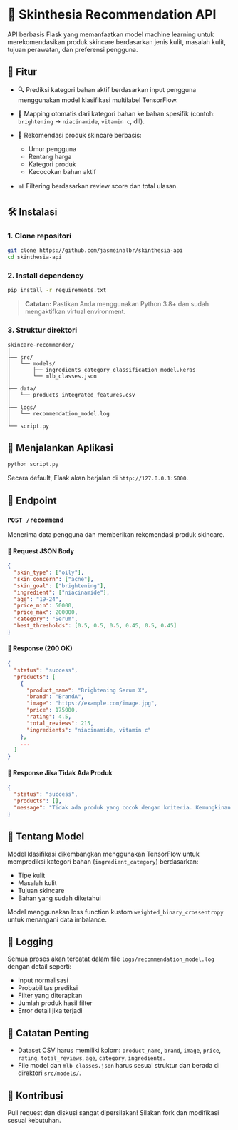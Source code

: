 # 🧴 Skinthesia Recommendation API

API berbasis Flask yang memanfaatkan model machine learning untuk merekomendasikan produk skincare berdasarkan jenis kulit, masalah kulit, tujuan perawatan, dan preferensi pengguna.

## 🚀 Fitur

* 🔍 Prediksi kategori bahan aktif berdasarkan input pengguna menggunakan model klasifikasi multilabel TensorFlow.
* 🧠 Mapping otomatis dari kategori bahan ke bahan spesifik (contoh: `brightening` → `niacinamide`, `vitamin c`, dll).
* 🧴 Rekomendasi produk skincare berbasis:

  * Umur pengguna
  * Rentang harga
  * Kategori produk
  * Kecocokan bahan aktif
* 📊 Filtering berdasarkan review score dan total ulasan.

## 🛠️ Instalasi

### 1. Clone repositori

```bash
git clone https://github.com/jasmeinalbr/skinthesia-api
cd skinthesia-api
```

### 2. Install dependency

```bash
pip install -r requirements.txt
```

> **Catatan:** Pastikan Anda menggunakan Python 3.8+ dan sudah mengaktifkan virtual environment.

### 3. Struktur direktori

```
skincare-recommender/
│
├── src/
│   └── models/
│       ├── ingredients_category_classification_model.keras
│       └── mlb_classes.json
│
├── data/
│   └── products_integrated_features.csv
│
├── logs/
│   └── recommendation_model.log
│
└── script.py 
```

## 🧪 Menjalankan Aplikasi

```bash
python script.py
```

Secara default, Flask akan berjalan di `http://127.0.0.1:5000`.

## 📮 Endpoint

### `POST /recommend`

Menerima data pengguna dan memberikan rekomendasi produk skincare.

#### 🔸 Request JSON Body

```json
{
  "skin_type": ["oily"],
  "skin_concern": ["acne"],
  "skin_goal": ["brightening"],
  "ingredient": ["niacinamide"],
  "age": "19-24",
  "price_min": 50000,
  "price_max": 200000,
  "category": "Serum",
  "best_thresholds": [0.5, 0.5, 0.5, 0.45, 0.5, 0.45]
}
```

#### 🔸 Response (200 OK)

```json
{
  "status": "success",
  "products": [
    {
      "product_name": "Brightening Serum X",
      "brand": "BrandA",
      "image": "https://example.com/image.jpg",
      "price": 175000,
      "rating": 4.5,
      "total_reviews": 215,
      "ingredients": "niacinamide, vitamin c"
    },
    ...
  ]
}
```

#### 🔸 Response Jika Tidak Ada Produk

```json
{
  "status": "success",
  "products": [],
  "message": "Tidak ada produk yang cocok dengan kriteria. Kemungkinan penyebab: ..."
}
```

## 🧠 Tentang Model

Model klasifikasi dikembangkan menggunakan TensorFlow untuk memprediksi kategori bahan (`ingredient_category`) berdasarkan:

* Tipe kulit
* Masalah kulit
* Tujuan skincare
* Bahan yang sudah diketahui

Model menggunakan loss function kustom `weighted_binary_crossentropy` untuk menangani data imbalance.

## 📝 Logging

Semua proses akan tercatat dalam file `logs/recommendation_model.log` dengan detail seperti:

* Input normalisasi
* Probabilitas prediksi
* Filter yang diterapkan
* Jumlah produk hasil filter
* Error detail jika terjadi

## 📌 Catatan Penting

* Dataset CSV harus memiliki kolom: `product_name`, `brand`, `image`, `price`, `rating`, `total_reviews`, `age`, `category`, `ingredients`.
* File model dan `mlb_classes.json` harus sesuai struktur dan berada di direktori `src/models/`.

## 🤝 Kontribusi

Pull request dan diskusi sangat dipersilakan! Silakan fork dan modifikasi sesuai kebutuhan.

